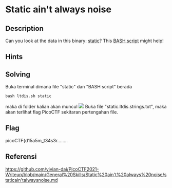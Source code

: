 # Static ain't always noise
## Description

Can you look at the data in this binary: [static](https://mercury.picoctf.net/static/bc72945175d643626d6ea9a689672dbd/static)? This [BASH script](https://mercury.picoctf.net/static/bc72945175d643626d6ea9a689672dbd/ltdis.sh) might help!
## Hints

## Solving
Buka terminal dimana file "static" dan "BASH script" berada
```a
bash ltdis.sh static
```
maka di folder kalian akan muncul
![](CTF/PicoCTF-Penyelesaian/lainnya/011.%20Static%20ain't%20always%20noise%20(SOLVED)/Pasted%20image%2020211222062630.png)
Buka file "static.ltdis.strings.txt", maka akan terlihat flag PicoCTF sekitaran pertengahan file.
## Flag
picoCTF{d15a5m_t34s3r........
## Referensi
https://github.com/vivian-dai/PicoCTF2021-Writeup/blob/main/General%20Skills/Static%20ain't%20always%20noise/staticain'talwaysnoise.md